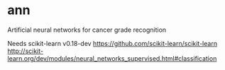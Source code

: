 # ann
Artificial neural networks for cancer grade recognition

Needs scikit-learn v0.18-dev
https://github.com/scikit-learn/scikit-learn
http://scikit-learn.org/dev/modules/neural_networks_supervised.html#classification
